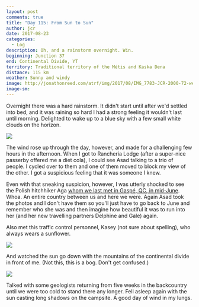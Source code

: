 ```yaml
---
layout: post
comments: true
title: "Day 115: From Sun to Sun"
author: jcr
date: 2017-08-23
categories:
  - Log
description: Oh, and a rainstorm overnight. Win.
beginning: Junction 37
end: Continental Divide, YT
territory: Traditional territory of the Métis and Kaska Dena
distance: 115 km
weather: Sunny and windy
image: http://jonathonreed.com/atrf/img/2017/08/IMG_7783-JCR-2000-72-web.jpg
image-sm:
---
```


Overnight there was a hard rainstorm. It didn't start until after we'd settled into bed, and it was raining so hard I had a strong feeling it wouldn't last until morning. Delighted to wake up to a blue sky with a few small white clouds on the horizon. 

<img src="http://jonathonreed.com/atrf/img/2017/08/IMG_7753-JCR-2000-72-web.jpg">

The wind rose up through the day, however, and made for a challenging few hours in the afternoon. When I got to Rancheria Lodge (after a super-nice passerby offered me a diet cola), I could see Asad talking to a trio of people. I cycled over to them and one of them moved to block my view of the other. I got a suspicious feeling that it was someone I knew. 

Even with that sneaking suspicion, however, I was utterly shocked to see the Polish hitchhiker Aga <a href="http://jonathonreed.com/atrf/2017/06/15/day-046/" target="blank">whom we last met in Gaspé, QC, in mid-June</a>. Whoa. An entire country between us and here we were. Again Asad took the photos and I don't have them so you'll just have to go back to June and remember who she was and then imagine how beautiful it was to run into her (and her new travelling partners Delphine and Gale) again.

Also met this traffic control personnel, Kasey (not sure about spelling), who always wears a sunflower.

<img src="http://jonathonreed.com/atrf/img/2017/08/IMG_7762-JCR-2000-72-web.jpg">

And watched the sun go down with the mountains of the continental divide in front of me. (Not this, this is a bog. Don't get confused.)

<img src="http://jonathonreed.com/atrf/img/2017/08/IMG_7778-JCR-2000-72-web.jpg">

Talked with some geologists returning from five weeks in the backcountry until we were too cold to stand there any longer. Fell asleep again with the sun casting long shadows on the campsite. A good day of wind in my lungs.